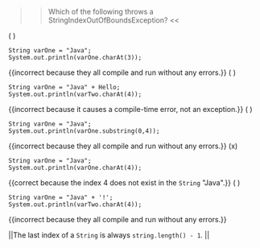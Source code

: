 >>Which of the following throws a StringIndexOutOfBoundsException? <<

( ) <pre><code class="java language-java">String varOne = "Java";
System.out.println(varOne.charAt(3));
</code></pre> {{incorrect because they all compile and run without any errors.}}
( ) <pre><code class="java language-java">String varOne = "Java" + Hello;
System.out.println(varTwo.charAt(4));
</code></pre> {{incorrect because it causes a compile-time error, not an exception.}}
( ) <pre><code class="java language-java">String varOne = "Java";
System.out.println(varOne.substring(0,4));
</code></pre> {{incorrect because they all compile and run without any errors.}}
(x) <pre><code class="java language-java">String varOne = "Java";
System.out.println(varOne.charAt(4));
</code></pre> {{correct because the index 4 does not exist in the <code>String</code> "Java".}}
( ) <pre><code class="java language-java">String varOne = "Java" + '!';
System.out.println(varTwo.charAt(4));
</code></pre> {{incorrect because they all compile and run without any errors.}}

||The last index of a <code>String</code> is always <code>string.length() - 1</code>. ||
